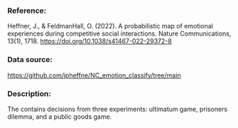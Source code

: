 ### Reference:

Heffner, J., & FeldmanHall, O. (2022). A probabilistic map of emotional experiences during competitive social interactions. Nature Communications, 13(1), 1718. https://doi.org/10.1038/s41467-022-29372-8

### Data source:

https://github.com/jpheffne/NC_emotion_classify/tree/main

### Description:

The contains decisions from three experiments: ultimatum game, prisoners dilemma, and a public goods game.
